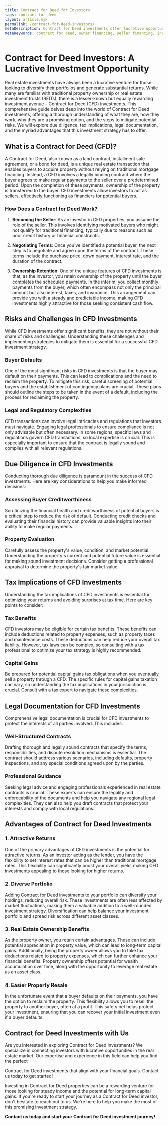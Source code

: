 ```yaml
---
title: Contract for Deed for Investors
tags: contract-for-deed
layout: article.njk
permalink: /contract-for-deed-investors/
metaDescription: Contract for Deed investments offer lucrative opportunities for investors seeking steady income and long-term capital gains. Learn how to mitigate risks and maximize your chances of success.
metaKeywords: contract for deed, owner financing, seller financing, installment land contract, contract for deed vs mortgage, contract for deed benefits, contract for deed risks, contract for deed process, contract for deed closing costs, contract for deed taxes, contract for deed insurance, contract for deed default, contract for deed foreclosure
---
```


# Contract for Deed Investors: A Lucrative Investment Opportunity

Real estate investments have always been a lucrative venture for those looking to diversify their portfolios and generate substantial returns. While many are familiar with traditional property ownership or real estate investment trusts (REITs), there is a lesser-known but equally rewarding investment avenue – Contract for Deed (CFD) investments. This comprehensive guide delves deep into the world of Contract for Deed investments, offering a thorough understanding of what they are, how they work, why they are a promising option, and the steps to mitigate potential risks. We will explore due diligence, tax implications, legal documentation, and the myriad advantages that this investment strategy has to offer.

## What is a Contract for Deed (CFD)?

A Contract for Deed, also known as a land contract, installment sale agreement, or a bond for deed, is a unique real estate transaction that enables buyers to acquire property without relying on traditional mortgage financing. Instead, a CFD involves a legally binding contract where the buyer agrees to make regular payments to the seller over a predetermined period. Upon the completion of these payments, ownership of the property is transferred to the buyer. CFD investments allow investors to act as sellers, effectively functioning as financiers for potential buyers.

### How Does a Contract for Deed Work?

1. **Becoming the Seller**: As an investor in CFD properties, you assume the role of the seller. This involves identifying motivated buyers who might not qualify for traditional financing, typically due to reasons such as poor credit history or financial constraints.

2. **Negotiating Terms**: Once you've identified a potential buyer, the next step is to negotiate and agree upon the terms of the contract. These terms include the purchase price, down payment, interest rate, and the duration of the contract.

3. **Ownership Retention**: One of the unique features of CFD investments is that, as the investor, you retain ownership of the property until the buyer completes the scheduled payments. In the interim, you collect monthly payments from the buyer, which often encompass not only the principal amount but also interest, taxes, and insurance. This arrangement can provide you with a steady and predictable income, making CFD investments highly attractive for those seeking consistent cash flow.

## Risks and Challenges in CFD Investments

While CFD investments offer significant benefits, they are not without their share of risks and challenges. Understanding these challenges and implementing strategies to mitigate them is essential for a successful CFD investment strategy.

### Buyer Defaults

One of the most significant risks in CFD investments is that the buyer may default on their payments. This can lead to complications and the need to reclaim the property. To mitigate this risk, careful screening of potential buyers and the establishment of contingency plans are crucial. These plans should outline the steps to be taken in the event of a default, including the process for reclaiming the property.

### Legal and Regulatory Complexities

CFD transactions can involve legal intricacies and regulations that investors must navigate. Engaging legal professionals to ensure compliance is not only advisable but often necessary. In some regions, specific laws and regulations govern CFD transactions, so local expertise is crucial. This is especially important to ensure that the contract is legally sound and complies with all relevant regulations.

## Due Diligence in CFD Investments

Conducting thorough due diligence is paramount in the success of CFD investments. Here are key considerations to help you make informed decisions:

### Assessing Buyer Creditworthiness

Scrutinizing the financial health and creditworthiness of potential buyers is a critical step to reduce the risk of default. Conducting credit checks and evaluating their financial history can provide valuable insights into their ability to make regular payments.

### Property Evaluation

Carefully assess the property's value, condition, and market potential. Understanding the property's current and potential future value is essential for making sound investment decisions. Consider getting a professional appraisal to determine the property's fair market value.

## Tax Implications of CFD Investments

Understanding the tax implications of CFD investments is essential for optimizing your returns and avoiding surprises at tax time. Here are key points to consider:

### Tax Benefits

CFD investors may be eligible for certain tax benefits. These benefits can include deductions related to property expenses, such as property taxes and maintenance costs. These deductions can help reduce your overall tax liability. However, tax laws can be complex, so consulting with a tax professional to optimize your tax strategy is highly recommended.

### Capital Gains

Be prepared for potential capital gains tax obligations when you eventually sell a property through a CFD. The specific rules for capital gains taxation can vary, so understanding the tax implications in your jurisdiction is crucial. Consult with a tax expert to navigate these complexities.

## Legal Documentation for CFD Investments

Comprehensive legal documentation is crucial for CFD investments to protect the interests of all parties involved. This includes:

### Well-Structured Contracts

Drafting thorough and legally sound contracts that specify the terms, responsibilities, and dispute resolution mechanisms is essential. The contract should address various scenarios, including defaults, property inspections, and any special conditions agreed upon by the parties.

### Professional Guidance

Seeking legal advice and engaging professionals experienced in real estate contracts is crucial. These experts can ensure the legality and enforceability of the documents and help you navigate any regional legal complexities. They can also help you draft contracts that protect your interests and comply with local regulations.

## Advantages of Contract for Deed Investments

### 1. Attractive Returns

One of the primary advantages of CFD investments is the potential for attractive returns. As an investor acting as the lender, you have the flexibility to set interest rates that can be higher than traditional mortgage rates. This flexibility can significantly boost your overall yield, making CFD investments appealing to those looking for higher returns.

### 2. Diverse Portfolio

Adding Contract for Deed investments to your portfolio can diversify your holdings, reducing overall risk. These investments are often less affected by market fluctuations, making them a valuable addition to a well-rounded investment strategy. Diversification can help balance your investment portfolio and spread risk across different asset classes.

### 3. Real Estate Ownership Benefits

As the property owner, you retain certain advantages. These can include potential appreciation in property value, which can lead to long-term capital gains. Additionally, being the property owner allows you to take tax deductions related to property expenses, which can further enhance your financial benefits. Property ownership offers potential for wealth accumulation over time, along with the opportunity to leverage real estate as an asset class.

### 4. Easier Property Resale

In the unfortunate event that a buyer defaults on their payments, you have the option to reclaim the property. This flexibility allows you to resell the property to another buyer, often at a profit. This safety net helps protect your investment, ensuring that you can recover your initial investment even if a buyer defaults.

## Contract for Deed Investments with Us

Are you interested in exploring Contract for Deed investments? We specialize in connecting investors with lucrative opportunities in the real estate market. Our expertise and experience in this field can help you find the perfect

Contract for Deed investments that align with your financial goals. Contact us today to get started!

Investing in Contract for Deed properties can be a rewarding venture for those looking for steady income and the potential for long-term capital gains. If you're ready to start your journey as a Contract for Deed investor, don't hesitate to reach out to us. We're here to help you make the most of this promising investment strategy.

**Contact us today and start your Contract for Deed investment journey!**
